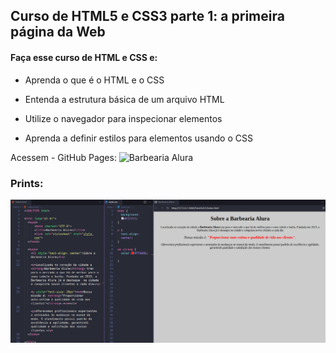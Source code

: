 ## Curso de HTML5 e CSS3 parte 1: a primeira página da Web

#### Faça esse curso de HTML e CSS e:

- Aprenda o que é o HTML e o CSS

- Entenda a estrutura básica de um arquivo HTML

- Utilize o navegador para inspecionar elementos

- Aprenda a definir estilos para elementos usando o CSS

Acessem - GitHub Pages: ![Barbearia Alura](https://tiagomerc.github.io/HTML-5-e-CSS3/)

### Prints:

![Organização da página e estilização inicial](/Parte%201/imgs/prints/print1.png)

